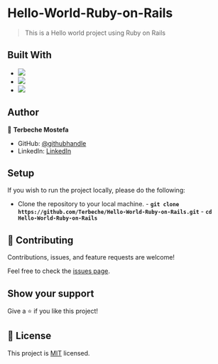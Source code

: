 # Hello-World-Ruby-on-Rails

> This is a Hello world project using Ruby on Rails

## Built With

- ![](https://img.shields.io/badge/Github-blueviolet)
- ![](https://img.shields.io/badge/Ruby-red)
- ![](https://img.shields.io/badge/Ruby*on*Rails-red)

## Author

👤 **Terbeche Mostefa**

- GitHub: [@githubhandle](https://github.com/Terbeche)
- LinkedIn: [LinkedIn](https://www.linkedin.com/in/mustapha-terbeche/)

## Setup

If you wish to run the project locally, please do the following:

- Clone the repository to your local machine. - **`git clone https://github.com/Terbeche/Hello-World-Ruby-on-Rails.git`** - **`cd Hello-World-Ruby-on-Rails`**

## 🤝 Contributing

Contributions, issues, and feature requests are welcome!

Feel free to check the [issues page](https://github.com/Terbeche/Hello-World-Ruby-on-Rails/issues).

## Show your support

Give a ⭐️ if you like this project!

## 📝 License

This project is [MIT](./MIT.md) licensed.